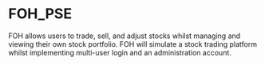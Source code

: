# FOH_PSE
FOH allows users to trade, sell, and adjust stocks whilst managing and viewing their own stock portfolio. FOH will simulate a stock trading platform whilst implementing multi-user login and an administration account.
